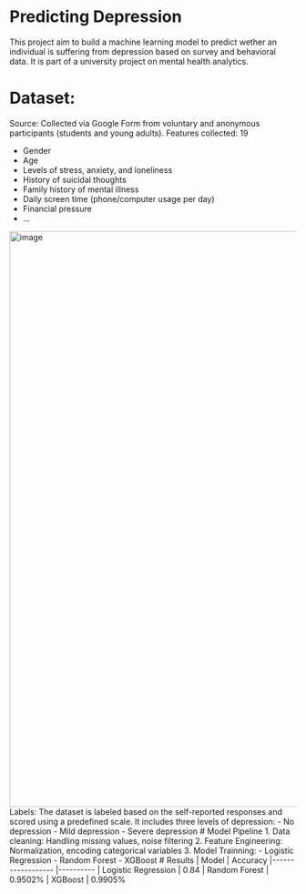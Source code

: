 # Predicting Depression
This project aim to build a machine learning model to predict wether an individual is suffering from depression based on survey and behavioral data. It is part of a university project on mental health analytics.
# Dataset: 
Source: Collected via Google Form from voluntary and anonymous participants (students and young adults). 
Features collected: 19
- Gender
- Age
- Levels of stress, anxiety, and loneliness
- History of suicidal thoughts
- Family history of mental illness
- Daily screen time (phone/computer usage per day)
- Financial pressure
- ...
<img width="945" height="1012" alt="image" src="https://github.com/user-attachments/assets/42902456-1f0c-40bc-8a59-c5a5caf35e36" />
Labels: The dataset is labeled based on the self-reported responses and scored using a predefined scale. It includes three levels of depression:
- No depression  
- Mild depression   
- Severe depression
# Model Pipeline
1. Data cleaning: Handling missing values, noise filtering
2. Feature Engineering: Normalization, encoding categorical variables
3. Model Trainning:
- Logistic Regression
- Random Forest
- XGBoost
# Results
| Model               | Accuracy 
|------------------   |----------
| Logistic Regression | 0.84 
| Random Forest       | 0.9502% 
| XGBoost             | 0.9905% 

